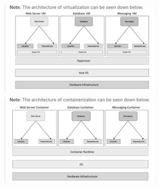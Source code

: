 
> **Note**: The architecture of virtualization can be seen down below.
> ![](attachment/eddbff1491e0f6e8e3b1cf62177e08a2.png)
> 

> **Note**: The architecture of containerization can be seen down below.
> ![](attachment/3c1e9da80d437237da84877629c783a6.png)
> 
> 